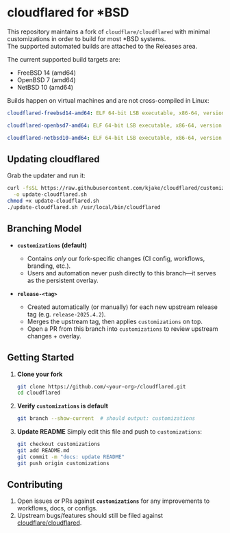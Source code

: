 # cloudflared for *BSD

This repository maintains a fork of `cloudflare/cloudflared` with minimal customizations in order to build for most *BSD systems.  
The supported automated builds are attached to the Releases area.

The current supported build targets are:
* FreeBSD 14 (amd64)
* OpenBSD 7 (amd64)
* NetBSD 10 (amd64)

Builds happen on virtual machines and are not cross-compiled in Linux:
```yaml
cloudflared-freebsd14-amd64: ELF 64-bit LSB executable, x86-64, version 1 (FreeBSD), statically linked, for FreeBSD 12.3, FreeBSD-style, Go BuildID=whtbnhgLy_4DNlvoQVLN/sdPbSLy5tutf2R4FBg0D/tkLU1W0BkczEJ-UfmxXi/-wnnwpjpQM5JSMNpsu8B, with debug_info, not stripped

cloudflared-openbsd7-amd64: ELF 64-bit LSB executable, x86-64, version 1 (OpenBSD), dynamically linked, interpreter /usr/libexec/ld.so, for OpenBSD, Go BuildID=sKt-KKXK70xaz3xIjpcG/DI00O_ESV89p0mlN2FHW/CxKapph2Ks5I7Pe4q00b/xlodVQBnz_4GDBLMx3C-, with debug_info, not stripped

cloudflared-netbsd10-amd64: ELF 64-bit LSB executable, x86-64, version 1 (NetBSD), statically linked, for NetBSD 7.0, BuildID[sha1]=ee1a86cd4d2281c56b0c2e124f8337716aa22844, with debug_info, not stripped
```

## Updating cloudflared

Grab the updater and run it:

```bash
curl -fsSL https://raw.githubusercontent.com/kjake/cloudflared/customizations/update-cloudflared.sh \
  -o update-cloudflared.sh
chmod +x update-cloudflared.sh
./update-cloudflared.sh /usr/local/bin/cloudflared
```


## Branching Model

* **`customizations` (default)**

  * Contains *only* our fork-specific changes (CI config, workflows, branding, etc.).
  * Users and automation never push directly to this branch—it serves as the persistent overlay.

* **`release-<tag>`**

  * Created automatically (or manually) for each new upstream release tag (e.g. `release-2025.4.2`).
  * Merges the upstream tag, then applies `customizations` on top.
  * Open a PR from this branch into `customizations` to review upstream changes + overlay.

## Getting Started

1. **Clone your fork**

   ```sh
   git clone https://github.com/<your-org>/cloudflared.git
   cd cloudflared
   ```

2. **Verify `customizations` is default**

   ```sh
   git branch --show-current  # should output: customizations
   ```

3. **Update README**
   Simply edit this file and push to `customizations`:

   ```sh
   git checkout customizations
   git add README.md
   git commit -m "docs: update README"
   git push origin customizations
   ```

## Contributing

1. Open issues or PRs against **`customizations`** for any improvements to workflows, docs, or configs.
2. Upstream bugs/features should still be filed against [cloudflare/cloudflared](https://github.com/cloudflare/cloudflared).
